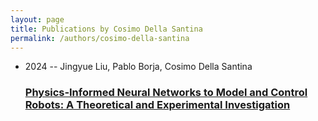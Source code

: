 ```yaml
---
layout: page
title: Publications by Cosimo Della Santina
permalink: /authors/cosimo-della-santina
---
```


<ul class="post-list">
<li><span class='post-meta'>2024 -- Jingyue Liu, Pablo Borja, Cosimo Della Santina</span><h3><a class='post-link' href="{{ site.baseurl }}/physics-informed-neural-networks-to-model-and-control-robots-a-theoretical-and-experimental-investigation">Physics‐Informed Neural Networks to Model and Control Robots: A Theoretical and Experimental Investigation</a></h3></li>

</ul>
